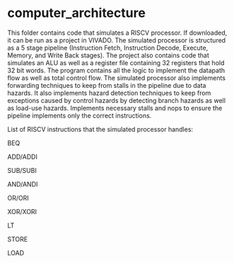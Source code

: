 # computer_architecture

This folder contains code that simulates a RISCV processor. If downloaded, it can be run as a project in VIVADO.
The simulated processor is structured as a 5 stage pipeline (Instruction Fetch, Instruction Decode, Execute, Memory, and Write Back stages).
The project also contains code that simulates an ALU as well as a register file containing 32 registers that hold 32 bit words. 
The program contains all the logic to implement the datapath flow as well as total control flow.
The simulated processor also implements forwarding techniques to keep from stalls in the pipeline due to data hazards.
It also implements hazard detection techniques to keep from exceptions caused by control hazards by detecting branch hazards as well as load-use hazards. Implements necessary stalls and nops to ensure the pipeline implements only the correct instructions. 

List of RISCV instructions that the simulated processor handles:

BEQ

ADD/ADDI

SUB/SUBI

AND/ANDI

OR/ORI

XOR/XORI

LT

STORE

LOAD
